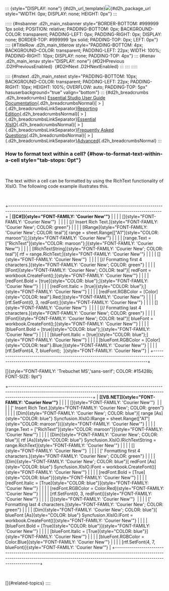 ::: {style="DISPLAY: none"}
[](ms-xhelp:///?Id=d2h_url_template){#d2h_url_template}![](!package_url!){#d2h_package_url style="WIDTH: 0px; DISPLAY: none; HEIGHT: 0px"}
:::

::::: {#nsbanner .d2h_main_nsbanner style="BORDER-BOTTOM: #999999 1px solid; POSITION: relative; PADDING-BOTTOM: 0px; BACKGROUND-COLOR: transparent; PADDING-LEFT: 0px; PADDING-RIGHT: 0px; DISPLAY: none; BORDER-TOP: #999999 1px solid; PADDING-TOP: 0px; LEFT: 0px"}
:::: {#TitleRow .d2h_main_titlerow style="PADDING-BOTTOM: 4px; BACKGROUND-COLOR: transparent; PADDING-LEFT: 22px; WIDTH: 100%; PADDING-RIGHT: 10px; DISPLAY: none; PADDING-TOP: 4px"}
::: {#ienav .d2h_main_ienav style="DISPLAY: none"}
[](ms-xhelp:///?Id=74622424-8698-4a81-9ebb-383b3f66263f){#D2HPrevious .D2HPreviousEnabled}  [](ms-xhelp:///?Id=140f4dec-03ab-4e17-b119-6f568dc67847){#D2HNext .D2HNextEnabled}
:::
::::
:::::

:::: {#nstext .d2h_main_nstext style="PADDING-BOTTOM: 10px; BACKGROUND-COLOR: transparent; PADDING-LEFT: 22px; PADDING-RIGHT: 10px; HEIGHT: 100%; OVERFLOW: auto; PADDING-TOP: 5px" hasuserbackground="true" valign="bottom"}
::: {#d2h_breadcrumbs .d2h_breadcrumbs}
[Essential Studio User Guide Documentation](ms-xhelp:///?Id=12457748-09e3-4d74-a240-8e049cedf030){.d2h_breadcrumbsNormal}[ \> ]{.d2h_breadcrumbsLinkSeparator}[Reporting Edition](ms-xhelp:///?Id=027aa5b6-6676-4f93-ad23-c20e8c45792e){.d2h_breadcrumbsNormal}[ \> ]{.d2h_breadcrumbsLinkSeparator}[Essential XlsIO](ms-xhelp:///?Id=b01a1b50-1d7d-40c0-bc83-af67e57c9005){.d2h_breadcrumbsNormal}[ \> ]{.d2h_breadcrumbsLinkSeparator}[Frequently Asked Questions](ms-xhelp:///?Id=702d1cd4-b827-4e46-83f2-e25d649fc6e6){.d2h_breadcrumbsNormal}[ \> ]{.d2h_breadcrumbsLinkSeparator}[Advanced](ms-xhelp:///?Id=bc97b4a0-6ec2-4fb4-bdb2-dd1c9dbb3431){.d2h_breadcrumbsNormal}
:::

### How to format text within a cell? {#how-to-format-text-within-a-cell style="tab-stops: 0pt"}

 

The text within a cell can be formatted by using the RichText functionality of XlsIO. The following code example illustrates this.

 

+---------------------------------------------------------------------------------------------------------------------------------------------------------+
| **[\[C#\]]{style="FONT-FAMILY: 'Courier New'"}**                                                                                                        |
|                                                                                                                                                         |
| []{style="FONT-FAMILY: 'Courier New'"}                                                                                                                  |
|                                                                                                                                                         |
| [// Insert Rich Text.]{style="FONT-FAMILY: 'Courier New'; COLOR: green"}                                                                                |
|                                                                                                                                                         |
| [IRange]{style="FONT-FAMILY: 'Courier New'; COLOR: teal"}[ range = sheet.Range\[[\"A1\"]{style="COLOR: maroon"}\];]{style="FONT-FAMILY: 'Courier New'"} |
|                                                                                                                                                         |
| [range.Text = [\"RichText\"]{style="COLOR: maroon"};]{style="FONT-FAMILY: 'Courier New'"}                                                               |
|                                                                                                                                                         |
| [IRichTextString]{style="FONT-FAMILY: 'Courier New'; COLOR: teal"}[ rtf = range.RichText;]{style="FONT-FAMILY: 'Courier New'"}                          |
|                                                                                                                                                         |
| []{style="FONT-FAMILY: 'Courier New'"}                                                                                                                  |
|                                                                                                                                                         |
| [// Formatting first 4 characters.]{style="FONT-FAMILY: 'Courier New'; COLOR: green"}                                                                   |
|                                                                                                                                                         |
| [IFont]{style="FONT-FAMILY: 'Courier New'; COLOR: teal"}[ redFont = workbook.CreateFont();]{style="FONT-FAMILY: 'Courier New'"}                         |
|                                                                                                                                                         |
| [redFont.Bold = [true]{style="COLOR: blue"};]{style="FONT-FAMILY: 'Courier New'"}                                                                       |
|                                                                                                                                                         |
| [redFont.Italic = [true]{style="COLOR: blue"};]{style="FONT-FAMILY: 'Courier New'"}                                                                     |
|                                                                                                                                                         |
| [redFont.RGBColor = [Color]{style="COLOR: teal"}.Red;]{style="FONT-FAMILY: 'Courier New'"}                                                              |
|                                                                                                                                                         |
| [rtf.SetFont(0, 3, redFont);]{style="FONT-FAMILY: 'Courier New'"}                                                                                       |
|                                                                                                                                                         |
| []{style="FONT-FAMILY: 'Courier New'"}                                                                                                                  |
|                                                                                                                                                         |
| [// Formatting last 4 characters.]{style="FONT-FAMILY: 'Courier New'; COLOR: green"}                                                                    |
|                                                                                                                                                         |
| [IFont]{style="FONT-FAMILY: 'Courier New'; COLOR: teal"}[ blueFont = workbook.CreateFont();]{style="FONT-FAMILY: 'Courier New'"}                        |
|                                                                                                                                                         |
| [blueFont.Bold = [true]{style="COLOR: blue"};]{style="FONT-FAMILY: 'Courier New'"}                                                                      |
|                                                                                                                                                         |
| [blueFont.Italic = [true]{style="COLOR: blue"};]{style="FONT-FAMILY: 'Courier New'"}                                                                    |
|                                                                                                                                                         |
| [blueFont.RGBColor = [Color]{style="COLOR: teal"}.Blue;]{style="FONT-FAMILY: 'Courier New'"}                                                            |
|                                                                                                                                                         |
| [rtf.SetFont(4, 7, blueFont);  ]{style="FONT-FAMILY: 'Courier New'"}                                                                                    |
+---------------------------------------------------------------------------------------------------------------------------------------------------------+

[]{style="FONT-FAMILY: 'Trebuchet MS','sans-serif'; COLOR: #15428b; FONT-SIZE: 9pt"} 

+-----------------------------------------------------------------------------------------------------------------------------------------------------------------------------------------------------+
| **[\[VB.NET\]]{style="FONT-FAMILY: 'Courier New'"}**                                                                                                                                                |
|                                                                                                                                                                                                     |
| []{style="FONT-FAMILY: 'Courier New'"}                                                                                                                                                              |
|                                                                                                                                                                                                     |
| [\' Insert Rich Text.]{style="FONT-FAMILY: 'Courier New'; COLOR: green"}                                                                                                                            |
|                                                                                                                                                                                                     |
| [Dim]{style="FONT-FAMILY: 'Courier New'; COLOR: blue"}[ range [As]{style="COLOR: blue"} Syncfusion.XlsIO.IRange = sheet.Range([\"A1\"]{style="COLOR: maroon"})]{style="FONT-FAMILY: 'Courier New'"} |
|                                                                                                                                                                                                     |
| [range.Text = [\"RichText\"]{style="COLOR: maroon"}]{style="FONT-FAMILY: 'Courier New'"}                                                                                                            |
|                                                                                                                                                                                                     |
| [Dim]{style="FONT-FAMILY: 'Courier New'; COLOR: blue"}[ rtf [As]{style="COLOR: blue"} Syncfusion.XlsIO.IRichTextString = range.RichText]{style="FONT-FAMILY: 'Courier New'"}                        |
|                                                                                                                                                                                                     |
| []{style="FONT-FAMILY: 'Courier New'"}                                                                                                                                                              |
|                                                                                                                                                                                                     |
| [\' Formatting first 4 characters.]{style="FONT-FAMILY: 'Courier New'; COLOR: green"}                                                                                                               |
|                                                                                                                                                                                                     |
| [Dim]{style="FONT-FAMILY: 'Courier New'; COLOR: blue"}[ redFont [As]{style="COLOR: blue"} Syncfusion.XlsIO.IFont = workbook.CreateFont()]{style="FONT-FAMILY: 'Courier New'"}                       |
|                                                                                                                                                                                                     |
| [redFont.Bold = [True]{style="COLOR: blue"}]{style="FONT-FAMILY: 'Courier New'"}                                                                                                                    |
|                                                                                                                                                                                                     |
| [redFont.Italic = [True]{style="COLOR: blue"}]{style="FONT-FAMILY: 'Courier New'"}                                                                                                                  |
|                                                                                                                                                                                                     |
| [redFont.RGBColor = Color.Red]{style="FONT-FAMILY: 'Courier New'"}                                                                                                                                  |
|                                                                                                                                                                                                     |
| [rtf.SetFont(0, 3, redFont)]{style="FONT-FAMILY: 'Courier New'"}                                                                                                                                    |
|                                                                                                                                                                                                     |
| []{style="FONT-FAMILY: 'Courier New'"}                                                                                                                                                              |
|                                                                                                                                                                                                     |
| [\' Formatting last 4 characters.]{style="FONT-FAMILY: 'Courier New'; COLOR: green"}                                                                                                                |
|                                                                                                                                                                                                     |
| [Dim]{style="FONT-FAMILY: 'Courier New'; COLOR: blue"}[ blueFont [As]{style="COLOR: blue"} Syncfusion.XlsIO.IFont = workbook.CreateFont()]{style="FONT-FAMILY: 'Courier New'"}                      |
|                                                                                                                                                                                                     |
| [blueFont.Bold = [True]{style="COLOR: blue"}]{style="FONT-FAMILY: 'Courier New'"}                                                                                                                   |
|                                                                                                                                                                                                     |
| [blueFont.Italic = [True]{style="COLOR: blue"}]{style="FONT-FAMILY: 'Courier New'"}                                                                                                                 |
|                                                                                                                                                                                                     |
| [blueFont.RGBColor = Color.Blue]{style="FONT-FAMILY: 'Courier New'"}                                                                                                                                |
|                                                                                                                                                                                                     |
| [rtf.SetFont(4, 7, blueFont)]{style="FONT-FAMILY: 'Courier New'"}                                                                                                                                   |
+-----------------------------------------------------------------------------------------------------------------------------------------------------------------------------------------------------+

 

[]{#related-topics}
::::
